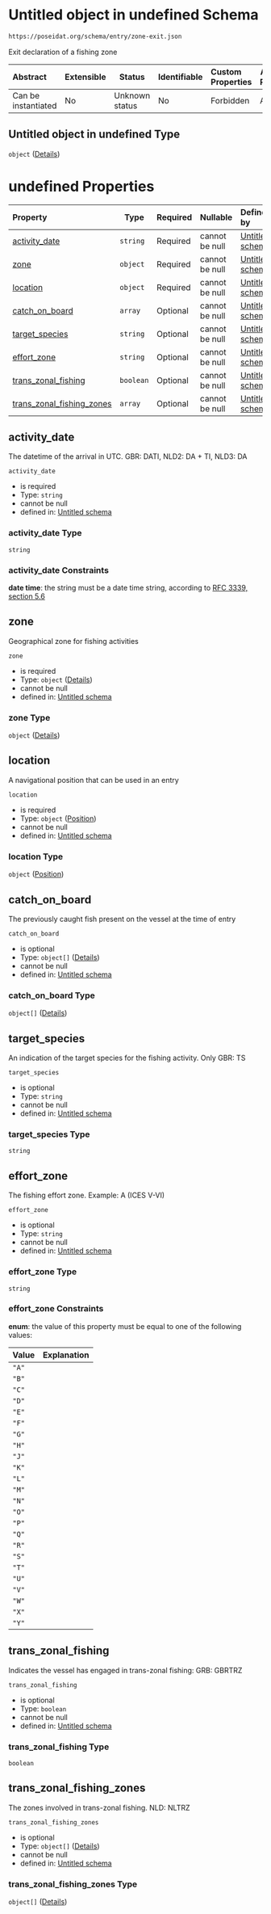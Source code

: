 # Untitled object in undefined Schema

```txt
https://poseidat.org/schema/entry/zone-exit.json
```

Exit declaration of a fishing zone


| Abstract            | Extensible | Status         | Identifiable | Custom Properties | Additional Properties | Access Restrictions | Defined In                                                            |
| :------------------ | ---------- | -------------- | ------------ | :---------------- | --------------------- | ------------------- | --------------------------------------------------------------------- |
| Can be instantiated | No         | Unknown status | No           | Forbidden         | Allowed               | none                | [zone-exit.json](schemas/entry/zone-exit.json "open original schema") |

## Untitled object in undefined Type

`object` ([Details](zone-exit.md))

# undefined Properties

| Property                                                | Type      | Required | Nullable       | Defined by                                                                                                                                                         |
| :------------------------------------------------------ | --------- | -------- | -------------- | :----------------------------------------------------------------------------------------------------------------------------------------------------------------- |
| [activity_date](#activity_date)                         | `string`  | Required | cannot be null | [Untitled schema](zone-exit-properties-activity_date.md "https&#x3A;//poseidat.org/schema/entry/zone-exit.json#/properties/activity_date")                         |
| [zone](#zone)                                           | `object`  | Required | cannot be null | [Untitled schema](zone-entry-properties-zone.md "https&#x3A;//poseidat.org/schema/core/fishing-zone.json#/properties/zone")                                        |
| [location](#location)                                   | `object`  | Required | cannot be null | [Untitled schema](trip-entry-properties-position.md "https&#x3A;//poseidat.org/schema/core/position.json#/properties/location")                                    |
| [catch_on_board](#catch_on_board)                       | `array`   | Optional | cannot be null | [Untitled schema](zone-exit-properties-catch_on_board.md "https&#x3A;//poseidat.org/schema/entry/zone-exit.json#/properties/catch_on_board")                       |
| [target_species](#target_species)                       | `string`  | Optional | cannot be null | [Untitled schema](zone-exit-properties-target_species.md "https&#x3A;//poseidat.org/schema/entry/zone-exit.json#/properties/target_species")                       |
| [effort_zone](#effort_zone)                             | `string`  | Optional | cannot be null | [Untitled schema](zone-entry-properties-effort_zone.md "https&#x3A;//poseidat.org/schema/enum/effort-zone.json#/properties/effort_zone")                           |
| [trans_zonal_fishing](#trans_zonal_fishing)             | `boolean` | Optional | cannot be null | [Untitled schema](zone-exit-properties-trans_zonal_fishing.md "https&#x3A;//poseidat.org/schema/entry/zone-exit.json#/properties/trans_zonal_fishing")             |
| [trans_zonal_fishing_zones](#trans_zonal_fishing_zones) | `array`   | Optional | cannot be null | [Untitled schema](zone-exit-properties-trans_zonal_fishing_zones.md "https&#x3A;//poseidat.org/schema/entry/zone-exit.json#/properties/trans_zonal_fishing_zones") |

## activity_date

The datetime of the arrival in UTC. GBR: DATI, NLD2: DA + TI, NLD3: DA


`activity_date`

-   is required
-   Type: `string`
-   cannot be null
-   defined in: [Untitled schema](zone-exit-properties-activity_date.md "https&#x3A;//poseidat.org/schema/entry/zone-exit.json#/properties/activity_date")

### activity_date Type

`string`

### activity_date Constraints

**date time**: the string must be a date time string, according to [RFC 3339, section 5.6](https://tools.ietf.org/html/rfc3339 "check the specification")

## zone

Geographical zone for fishing activities


`zone`

-   is required
-   Type: `object` ([Details](zone-entry-properties-zone.md))
-   cannot be null
-   defined in: [Untitled schema](zone-entry-properties-zone.md "https&#x3A;//poseidat.org/schema/core/fishing-zone.json#/properties/zone")

### zone Type

`object` ([Details](zone-entry-properties-zone.md))

## location

A navigational position that can be used in an entry


`location`

-   is required
-   Type: `object` ([Position](trip-entry-properties-position.md))
-   cannot be null
-   defined in: [Untitled schema](trip-entry-properties-position.md "https&#x3A;//poseidat.org/schema/core/position.json#/properties/location")

### location Type

`object` ([Position](trip-entry-properties-position.md))

## catch_on_board

The previously caught fish present on the vessel at the time of entry


`catch_on_board`

-   is optional
-   Type: `object[]` ([Details](zone-exit-properties-catch_on_board-items.md))
-   cannot be null
-   defined in: [Untitled schema](zone-exit-properties-catch_on_board.md "https&#x3A;//poseidat.org/schema/entry/zone-exit.json#/properties/catch_on_board")

### catch_on_board Type

`object[]` ([Details](zone-exit-properties-catch_on_board-items.md))

## target_species

An indication of the target species for the fishing activity. Only GBR: TS


`target_species`

-   is optional
-   Type: `string`
-   cannot be null
-   defined in: [Untitled schema](zone-exit-properties-target_species.md "https&#x3A;//poseidat.org/schema/entry/zone-exit.json#/properties/target_species")

### target_species Type

`string`

## effort_zone

The fishing effort zone. Example: A (ICES V-VI)


`effort_zone`

-   is optional
-   Type: `string`
-   cannot be null
-   defined in: [Untitled schema](zone-entry-properties-effort_zone.md "https&#x3A;//poseidat.org/schema/enum/effort-zone.json#/properties/effort_zone")

### effort_zone Type

`string`

### effort_zone Constraints

**enum**: the value of this property must be equal to one of the following values:

| Value | Explanation |
| :---- | ----------- |
| `"A"` |             |
| `"B"` |             |
| `"C"` |             |
| `"D"` |             |
| `"E"` |             |
| `"F"` |             |
| `"G"` |             |
| `"H"` |             |
| `"J"` |             |
| `"K"` |             |
| `"L"` |             |
| `"M"` |             |
| `"N"` |             |
| `"O"` |             |
| `"P"` |             |
| `"Q"` |             |
| `"R"` |             |
| `"S"` |             |
| `"T"` |             |
| `"U"` |             |
| `"V"` |             |
| `"W"` |             |
| `"X"` |             |
| `"Y"` |             |

## trans_zonal_fishing

Indicates the vessel has engaged in trans-zonal fishing: GRB: GBRTRZ


`trans_zonal_fishing`

-   is optional
-   Type: `boolean`
-   cannot be null
-   defined in: [Untitled schema](zone-exit-properties-trans_zonal_fishing.md "https&#x3A;//poseidat.org/schema/entry/zone-exit.json#/properties/trans_zonal_fishing")

### trans_zonal_fishing Type

`boolean`

## trans_zonal_fishing_zones

The zones involved in trans-zonal fishing. NLD: NLTRZ


`trans_zonal_fishing_zones`

-   is optional
-   Type: `object[]` ([Details](zone-entry-properties-zone.md))
-   cannot be null
-   defined in: [Untitled schema](zone-exit-properties-trans_zonal_fishing_zones.md "https&#x3A;//poseidat.org/schema/entry/zone-exit.json#/properties/trans_zonal_fishing_zones")

### trans_zonal_fishing_zones Type

`object[]` ([Details](zone-entry-properties-zone.md))
